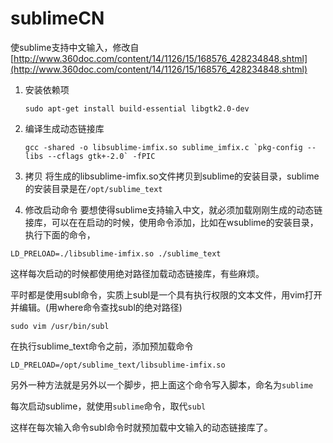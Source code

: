 # sublimeCN

使sublime支持中文输入，修改自[http://www.360doc.com/content/14/1126/15/168576_428234848.shtml](http://www.360doc.com/content/14/1126/15/168576_428234848.shtml)

1. 安装依赖项
	```
	sudo apt-get install build-essential libgtk2.0-dev
	```

2. 编译生成动态链接库
	```
	gcc -shared -o libsublime-imfix.so sublime_imfix.c `pkg-config --libs --cflags gtk+-2.0` -fPIC
	```

3. 拷贝
将生成的libsublime-imfix.so文件拷贝到sublime的安装目录，sublime的安装目录是在`/opt/sublime_text`

4. 修改启动命令
要想使得sublime支持输入中文，就必须加载刚刚生成的动态链接库，可以在在启动的时候，使用命令添加，比如在wsublime的安装目录，执行下面的命令，
```
LD_PRELOAD=./libsublime-imfix.so ./sublime_text
```
这样每次启动的时候都使用绝对路径加载动态链接库，有些麻烦。

平时都是使用subl命令，实质上subl是一个具有执行权限的文本文件，用vim打开并编辑。(用where命令查找subl的绝对路径)
```
sudo vim /usr/bin/subl
```
在执行sublime_text命令之前，添加预加载命令
```
LD_PRELOAD=/opt/sublime_text/libsublime-imfix.so 
```
另外一种方法就是另外以一个脚步，把上面这个命令写入脚本，命名为`sublime`

每次启动sublime，就使用`sublime`命令，取代`subl`

这样在每次输入命令subl命令时就预加载中文输入的动态链接库了。
